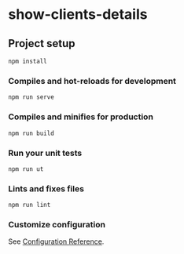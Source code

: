 # show-clients-details

## Project setup

```
npm install
```

### Compiles and hot-reloads for development

```
npm run serve
```

### Compiles and minifies for production

```
npm run build
```

### Run your unit tests

```
npm run ut
```

### Lints and fixes files

```
npm run lint
```

### Customize configuration

See [Configuration Reference](https://cli.vuejs.org/config/).
